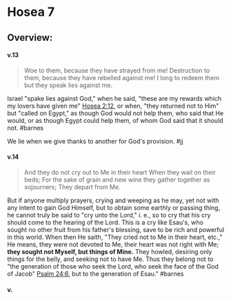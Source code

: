 # Hosea 7

## Overview:



#### v.13
>Woe to them, because they have strayed from me! Destruction to them, because they have rebelled against me! I long to redeem them but they speak lies against me.

Israel "spake lies against God," when he said, "these are my rewards which my lovers have given me" [Hosea 2:12](Hosea2#v.12), or when, "they returned not to Him" but "called on Egypt," as though God would not help them, who said that He would, or as though Egypt could help them, of whom God said that it should not.
#barnes 

We lie when we give thanks to another for God's provision.
#jj 

#### v.14
>And they do not cry out to Me in their heart When they wail on their beds; For the sake of grain and new wine they gather together as sojourners; They depart from Me.

But if anyone multiply prayers, crying and weeping as he may, yet not with any intent to gain God Himself, but to obtain some earthly or passing thing, he cannot truly be said to "cry unto the Lord," i. e., so to cry that his cry should come to the hearing of the Lord. This is a cry like Esau's, who sought no other fruit from his father's blessing, save to be rich and powerful in this world. When then He saith, "They cried not to Me in their heart, etc.," He means, they were not devoted to Me, their heart was not right with Me; **they sought not Myself, but things of Mine.** They howled, desiring only things for the belly, and seeking not to have Me. Thus they belong not to "the generation of those who seek the Lord, who seek the face of the God of Jacob" [Psalm 24:6](Psalm24.md#v.6), but to the generation of Esau."
#barnes 

#### v.
>

